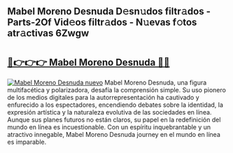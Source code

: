 ## Mabel Moreno Desnuda D𝚎sn𝚞dos filtr𝚊dos - Parts-2Of Vid𝚎os filtr𝚊dos - N𝚞evas f𝚘tos atr𝚊ctivas 6Zwgw

# <h2><a href="http://mb4l852.tromn.icu/?c=Mabel+Moreno+Desnuda">🔗👉👉👉 Mabel Moreno Desnuda 🔗🔗</a></h2>

[![Mabel Moreno Desnuda nuevo](https://i.imgur.com/pEAQMta.gif)](http://mb4l852.tromn.icu/?c=Mabel+Moreno+Desnuda)
Mabel Moreno Desnuda, una figura multifacética y polarizadora, desafía la comprensión simple. Su uso pionero de los medios digitales para la autorrepresentación ha cautivado y enfurecido a los espectadores, encendiendo debates sobre la identidad, la expresión artística y la naturaleza evolutiva de las sociedades en línea. Aunque sus planes futuros no están claros, su papel en la redefinición del mundo en línea es incuestionable. Con un espíritu inquebrantable y un atractivo innegable, Mabel Moreno Desnuda journey en el mundo en línea es imparable.
